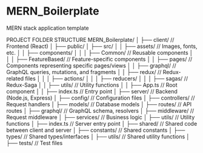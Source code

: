 # MERN_Boilerplate
MERN stack application template

PROJECT FOLDER STRUCTURE
MERN_Boilerplate/
│
├── client/            // Frontend (React)
│   ├── public/
│   ├── src/
│   │   ├── assets/    // Images, fonts, etc.
│   │   ├── components/
│   │   │   ├── Common/          // Reusable components
│   │   │   ├── FeatureBased/    // Feature-specific components
│   │   ├── pages/      // Components representing specific pages/views
│   │   ├── graphql/    // GraphQL queries, mutations, and fragments
│   │   ├── redux/      // Redux-related files
│   │   │   ├── actions/
│   │   │   ├── reducers/
│   │   │   ├── sagas/    // Redux-Saga
│   │   ├── utils/      // Utility functions
│   │   ├── App.ts      // Root component
│   │   ├── index.ts    // Entry point
│
├── server/            // Backend (Node.js, Express)
│   ├── config/       // Configuration files
│   ├── controllers/  // Request handlers
│   ├── models/       // Database models
│   ├── routes/       // API routes
│   ├── graphql/      // GraphQL schema, resolvers
│   ├── middleware/   // Request middleware
│   ├── services/     // Business logic
│   ├── utils/        // Utility functions
│   ├── index.ts      // Server entry point
│
├── shared/            // Shared code between client and server
│   ├── constants/    // Shared constants
│   ├── types/        // Shared types/interfaces
│   ├── utils/        // Shared utility functions
│
├── tests/             // Test files
